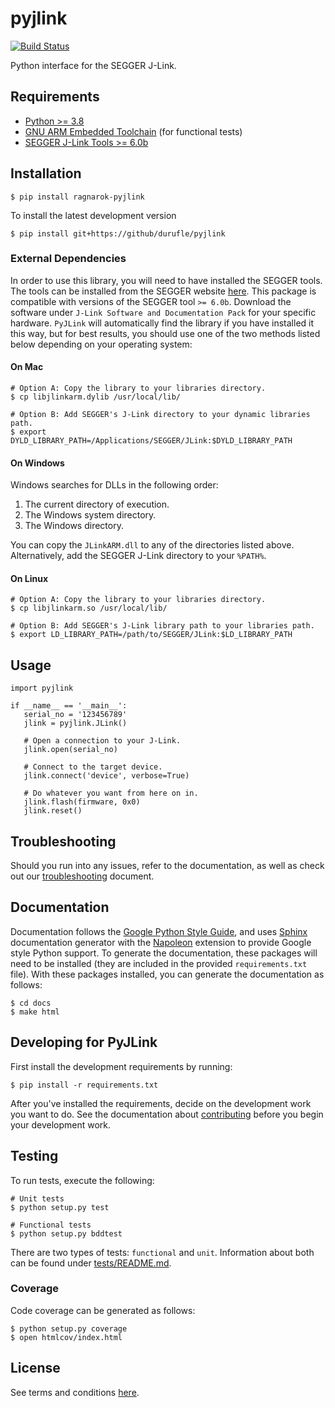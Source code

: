 # pyjlink

[![Build Status]()]()

Python interface for the SEGGER J-Link.

## Requirements

- [Python >= 3.8](https://www.python.org/downloads/)
- [GNU ARM Embedded Toolchain](https://launchpad.net/gcc-arm-embedded) (for functional tests)
- [SEGGER J-Link Tools >= 6.0b](https://www.segger.com/downloads/jlink)


## Installation

```
$ pip install ragnarok-pyjlink
```
To install the latest development version

```
$ pip install git+https://github/durufle/pyjlink
```

### External Dependencies

In order to use this library, you will need to have installed the SEGGER tools. The tools can be installed from 
the SEGGER website [here](https://www.segger.com/downloads/jlink).  This package is compatible
with versions of the SEGGER tool `>= 6.0b`.  Download the software under `J-Link Software and Documentation Pack` 
for your specific hardware.  `PyJLink` will automatically find the library  if you have installed it this way, but for 
best results, you should use one of the two methods listed below depending on  your operating system:

#### On Mac

```
# Option A: Copy the library to your libraries directory.
$ cp libjlinkarm.dylib /usr/local/lib/

# Option B: Add SEGGER's J-Link directory to your dynamic libraries path.
$ export DYLD_LIBRARY_PATH=/Applications/SEGGER/JLink:$DYLD_LIBRARY_PATH
```


#### On Windows

Windows searches for DLLs in the following order:

  1. The current directory of execution.
  2. The Windows system directory.
  3. The Windows directory.

You can copy the `JLinkARM.dll` to any of the directories listed above.
Alternatively, add the SEGGER J-Link directory to your `%PATH%`.


#### On Linux

```
# Option A: Copy the library to your libraries directory.
$ cp libjlinkarm.so /usr/local/lib/

# Option B: Add SEGGER's J-Link library path to your libraries path.
$ export LD_LIBRARY_PATH=/path/to/SEGGER/JLink:$LD_LIBRARY_PATH
```


## Usage

```
import pyjlink

if __name__ == '__main__':
   serial_no = '123456789'
   jlink = pyjlink.JLink()

   # Open a connection to your J-Link.
   jlink.open(serial_no)

   # Connect to the target device.
   jlink.connect('device', verbose=True)

   # Do whatever you want from here on in.
   jlink.flash(firmware, 0x0)
   jlink.reset()
```


## Troubleshooting

Should you run into any issues, refer to the documentation, as well as check  out our 
[troubleshooting](./TROUBLESHOOTING.md) document.


## Documentation

Documentation follows the
[Google Python Style Guide](https://google.github.io/styleguide/pyguide.html),
and uses [Sphinx](http://www.sphinx-doc.org/en/stable/) documentation  generator with the
[Napoleon](http://www.sphinx-doc.org/en/stable/ext/napoleon.html) extension
to provide Google style Python support.  To generate the documentation, these
packages will need to be installed (they are included in the provided
`requirements.txt` file).  With these packages installed, you can generate the
documentation as follows:

```
$ cd docs
$ make html
```


## Developing for PyJLink

First install the development requirements by running:

```
$ pip install -r requirements.txt
```

After you've installed the requirements, decide on the development work you
want to do.  See the documentation about [contributing](./CONTRIBUTING.md)
before you begin your development work.


## Testing

To run tests, execute the following:

```
# Unit tests
$ python setup.py test

# Functional tests
$ python setup.py bddtest
```

There are two types of tests: `functional` and `unit`.  Information about both
can be found under [tests/README.md](tests/README.md).


### Coverage

Code coverage can be generated as follows:

```
$ python setup.py coverage
$ open htmlcov/index.html
```

## License

See terms and conditions [here](./LICENSE).
